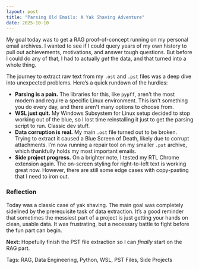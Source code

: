 ```yaml
---
layout: post
title: "Parsing Old Emails: A Yak Shaving Adventure"
date: 2025-10-10
---
```


My goal today was to get a RAG proof-of-concept running on my personal email archives. I wanted to see if I could query years of my own history to pull out achievements, motivations, and answer tough questions. But before I could do any of that, I had to actually *get* the data, and that turned into a whole thing.

The journey to extract raw text from my `.ost` and `.pst` files was a deep dive into unexpected problems. Here’s a quick rundown of the hurdles:

*   **Parsing is a pain.** The libraries for this, like `pypff`, aren't the most modern and require a specific Linux environment. This isn't something you do every day, and there aren't many options to choose from.
*   **WSL just quit.** My Windows Subsystem for Linux setup decided to stop working out of the blue, so I lost time reinstalling it just to get the parsing script to run. Classic dev stuff.
*   **Data corruption is real.** My main `.ost` file turned out to be broken. Trying to extract it caused a Blue Screen of Death, likely due to corrupt attachments. I’m now running a repair tool on my smaller `.pst` archive, which thankfully holds my most important emails.
*   **Side project progress.** On a brighter note, I tested my RTL Chrome extension again. The on-screen styling for right-to-left text is working great now. However, there are still some edge cases with copy-pasting that I need to iron out.

### Reflection

Today was a classic case of yak shaving. The main goal was completely sidelined by the prerequisite task of data extraction. It’s a good reminder that sometimes the messiest part of a project is just getting your hands on clean, usable data. It was frustrating, but a necessary battle to fight before the fun part can begin.

**Next:** Hopefully finish the PST file extraction so I can *finally* start on the RAG part.

Tags: RAG, Data Engineering, Python, WSL, PST Files, Side Projects
